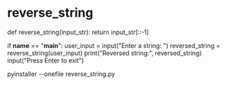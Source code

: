 # reverse_string

def reverse_string(input_str):
    return input_str[::-1]

if __name__ == "__main__":
    user_input = input("Enter a string: ")
    reversed_string = reverse_string(user_input)
    print("Reversed string:", reversed_string)
    input("Press Enter to exit")


pyinstaller --onefile reverse_string.py


